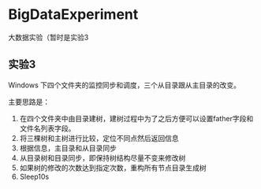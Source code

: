 # BigDataExperiment
大数据实验（暂时是实验3

## 实验3

Windows 下四个文件夹的监控同步和调度，三个从目录跟从主目录的改变。

主要思路是：
1. 在四个文件夹中由目录建树，建树过程中为了之后方便可以设置father字段和文件名列表字段。
2. 将三棵树和主树进行比较，定位不同点然后返回信息
3. 根据信息，主目录和从目录同步
4. 从目录树和目录同步，即保持树结构尽量不变来修改树
5. 如果树的修改的次数达到指定次数，重构所有节点目录生成树
6. Sleep10s
